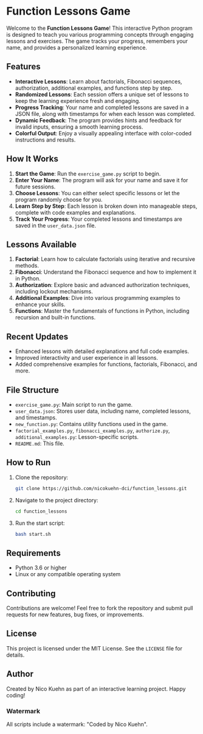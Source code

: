 # Function Lessons Game

Welcome to the **Function Lessons Game**! This interactive Python program is designed to teach you various programming concepts through engaging lessons and exercises. The game tracks your progress, remembers your name, and provides a personalized learning experience.

## Features

- **Interactive Lessons**: Learn about factorials, Fibonacci sequences, authorization, additional examples, and functions step by step.
- **Randomized Lessons**: Each session offers a unique set of lessons to keep the learning experience fresh and engaging.
- **Progress Tracking**: Your name and completed lessons are saved in a JSON file, along with timestamps for when each lesson was completed.
- **Dynamic Feedback**: The program provides hints and feedback for invalid inputs, ensuring a smooth learning process.
- **Colorful Output**: Enjoy a visually appealing interface with color-coded instructions and results.

## How It Works

1. **Start the Game**: Run the `exercise_game.py` script to begin.
2. **Enter Your Name**: The program will ask for your name and save it for future sessions.
3. **Choose Lessons**: You can either select specific lessons or let the program randomly choose for you.
4. **Learn Step by Step**: Each lesson is broken down into manageable steps, complete with code examples and explanations.
5. **Track Your Progress**: Your completed lessons and timestamps are saved in the `user_data.json` file.

## Lessons Available

1. **Factorial**: Learn how to calculate factorials using iterative and recursive methods.
2. **Fibonacci**: Understand the Fibonacci sequence and how to implement it in Python.
3. **Authorization**: Explore basic and advanced authorization techniques, including lockout mechanisms.
4. **Additional Examples**: Dive into various programming examples to enhance your skills.
5. **Functions**: Master the fundamentals of functions in Python, including recursion and built-in functions.

## Recent Updates

- Enhanced lessons with detailed explanations and full code examples.
- Improved interactivity and user experience in all lessons.
- Added comprehensive examples for functions, factorials, Fibonacci, and more.

## File Structure

- `exercise_game.py`: Main script to run the game.
- `user_data.json`: Stores user data, including name, completed lessons, and timestamps.
- `new_function.py`: Contains utility functions used in the game.
- `factorial_examples.py`, `fibonacci_examples.py`, `authorize.py`, `additional_examples.py`: Lesson-specific scripts.
- `README.md`: This file.

## How to Run

1. Clone the repository:
   ```bash
   git clone https://github.com/nicokuehn-dci/function_lessons.git
   ```
2. Navigate to the project directory:
   ```bash
   cd function_lessons
   ```
3. Run the start script:
   ```bash
   bash start.sh
   ```

## Requirements

- Python 3.6 or higher
- Linux or any compatible operating system

## Contributing

Contributions are welcome! Feel free to fork the repository and submit pull requests for new features, bug fixes, or improvements.

## License

This project is licensed under the MIT License. See the `LICENSE` file for details.

## Author

Created by Nico Kuehn as part of an interactive learning project. Happy coding!

### Watermark

All scripts include a watermark: "Coded by Nico Kuehn".
